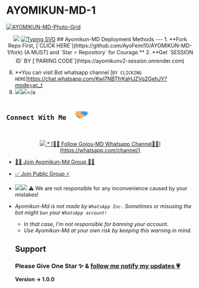 # AYOMIKUN-MD-1

<a href="https://ibb.co/FLFvLK8H"><img src="https://i.ibb.co/cSj5S12Y/AYOMIKUN-MD-Photo-Grid.png" alt="AYOMIKUN-MD-Photo-Grid" border="0" width="350px"/></a>

<p align="center"> 
<img src="https://bit.ly/4aYPu3H" width="500 height="500"/>  
<a href="https://git.io/typing-svg"><img src="https://readme-typing-svg.demolab.com?font=EB+Garamond&weight=800&size=28&duration=4000&pause=1000&random=false&width=435&lines=+•__I'M+AYOMIKUN-+MD__•;MULTI-DEVICE+WHATSAPP+BOT;DEVELOPED+BY+AYOMIKUN;RELEASED+DATE+19%2F7%2F2025." alt="Typing SVG" /></a>
## Ayomikun-MD Deployment Methods
---
1.  **Fork Repo First, [`CLICK HERE`](https://github.com/AyoFemi10/AYOMIKUN-MD-1/fork) (A MUST) and `Star ⭐ Repository` for Courage.**
2.  **Get `SESSION ID` BY [`PAIRING CODE`](https://ayomikunv2-session.onrender.com) 


8. **You can visit Bot whatsapp channel [`BY CLICKING HERE`]https://chat.whatsapp.com/Kwl7NBTfrKaHJZVq2GehJY?mode=ac_t
9. <a><img src='https://i.imgur.com/LyHic3i.gif'/></a><a><img src='https://i.imgur.com/LyHic3i.gif'/></a
## ```Connect With Me```<img src="https://github.com/0xAbdulKhalid/0xAbdulKhalid/raw/main/assets/mdImages/handshake.gif" width ="80"></h1> 
<br>
<p align="center">
<a href="https://wa.me/2348162895550"><img src="https://img.shields.io/badge/Contact David-25D366?style=for-the-badge&logo=whatsapp&logoColor=white" />
* [🧑‍💻 Follow Gojou-MD Whatsapp Channel🧑‍💻](https://whatsapp.com/channel/)

  * [🧑‍💻 Join Ayomikun-Md Group 🧑‍💻](https://t.me/+wg4roMAo-q5mNzk0)
  
* [✅ Join Public Group ⚡](https://chat.whatsapp.com/Kwl7NBTfrKaHJZVq2GehJY?mode=ac_t)
* <a><img src='https://i.imgur.com/LyHic3i.gif'/></a><a><img src='https://i.imgur.com/LyHic3i.gif'/></a>
 ⚠️ We are not responsible for any inconvenience caused by your mistakes!
- *Ayomikun-Md is not made by `WhatsApp Inc.` Sometimes or misusing the bot might `ban` your `WhatsApp account!`*
  - *In that case, I'm not responsible for banning your account.*
  - *Use Ayomikun-Md at your own risk by keeping this warning in mind.*
  ## Support

  ### Please Give One Star ✨ & [follow me notify my updates 💗](https://github.com/AyoFemi10)
  <b>Version -> 1.0.0</b>
